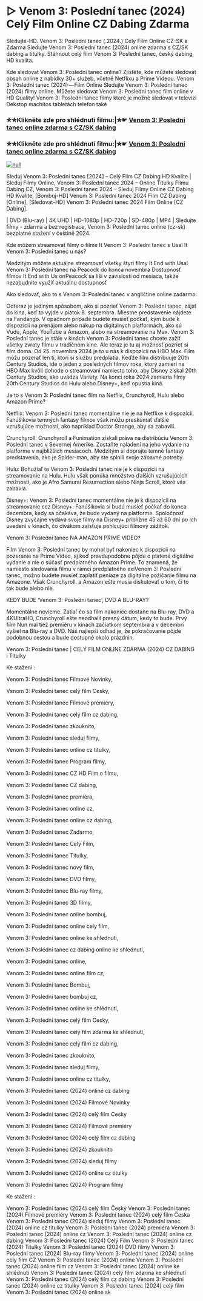 # ▷ Venom 3: Poslední tanec (2024) Celý Film Online CZ Dabing Zdarma

Sledujte-HD. Venom 3: Poslední tanec (.2024.) Cely Film Online CZ-SK a Zdarma
Sledujte Venom 3: Poslední tanec (2024) online zdarma s CZ/SK dabing a titulky. Stáhnout celý film Venom 3: Poslední tanec, český dabing, HD kvalita.

Kde sledovat Venom 3: Poslední tanec online? Zjistěte, kde můžete sledovat obsah online z nabídky 30+ služeb, včetně Netflixu a Prime Videou. Venom 3: Poslední tanec (2024) — Film Online Sledujte Venom 3: Poslední tanec (2024) filmy online. Můžete sledovat Venom 3: Poslední tanec film online v HD Quality! Venom 3: Poslední tanec filmy které je možné sledovat v televizi Dekstop machitos tabletách telefon také

### ✮✮Klikněte zde pro shlédnutí filmu:|✮☛ [Venom 3: Poslední tanec online zdarma s CZ/SK dabing](https://bit.ly/venom-posledn-tanec-cely-film-cz)

### ✮✮Klikněte zde pro shlédnutí filmu:|✮☛ [Venom 3: Poslední tanec online zdarma s CZ/SK dabing](https://bit.ly/venom-posledn-tanec-cely-film-cz)

[![null](https://static.wixstatic.com/media/855a25_043b5abeb4ae4d35ac003198e7fe56ed~mv2.gif)](https://bit.ly/venom-posledn-tanec-cely-film-cz)

Sleduj Venom 3: Poslední tanec [2024] – Celý Film CZ Dabing HD Kvalite | Sleduj Filmy Online, Venom 3: Poslední tanec 2024 – Online Titulky Filmu Dabing CZ, Venom 3: Poslední tanec 2024 – Sleduj Filmy Online CZ Dabing HD Kvalite, [Bombuj-HD] Venom 3: Poslední tanec 2024 Film CZ Dabing [Online], [Sledovat-HD] Venom 3: Poslední tanec 2024 Film Online [CZ Dabing].

| DVD (Blu-ray) | 4K UHD | HD-1080p | HD-720p | SD-480p | MP4 | Sledujte filmy - zdarma a bez registrace, Venom 3: Poslední tanec online (cz-sk) bezplatné stažení v češtině 2024.

Kde môžem streamovať filmy o filme It Venom 3: Poslední tanec s Usal It Venom 3: Poslední tanec u nás?

Medzitým môžete aktuálne streamovať všetky štyri filmy It End with Usal Venom 3: Poslední tanec na Peacock do konca novembra Dostupnosť filmov It End with Us onPeacock sa líši v závislosti od mesiaca, takže nezabudnite využiť aktuálnu dostupnosť

Ako sledovať, ako to s Venom 3: Poslední tanec v angličtine online zadarmo:

Odteraz je jediným spôsobom, ako si pozrieť Venom 3: Poslední tanec, zájsť do kina, keď to vyjde v piatok 8. septembra. Miestne predstavenie nájdete na Fandango. V opačnom prípade budete musieť počkať, kým bude k dispozícii na prenájom alebo nákup na digitálnych platformách, ako sú Vudu, Apple, YouTube a Amazon, alebo na streamovanie na Max. Venom 3: Poslední tanec je stále v kinách Venom 3: Poslední tanec chcete zažiť všetky zvraty filmu v tradičnom kine. Ale teraz je tu aj možnosť pozrieť si film doma. Od 25. novembra 2024 je to u nás k dispozícii na HBO Max. Film môžu pozerať len tí, ktorí si službu predplatia. Keďže film distribuuje 20th Century Studios, ide o jeden z posledných filmov roka, ktorý zamieri na HBO Max kvôli dohode o streamovaní namiesto toho, aby Disney získal 20th Century Studios, ako uvádza Variety. Na konci roka 2024 zamieria filmy 20th Century Studios do Hulu alebo Disney+, keď opustia kiná.

Je to s Venom 3: Poslední tanec film na Netflix, Crunchyroll, Hulu alebo Amazon Prime?

Netflix: Venom 3: Poslední tanec momentálne nie je na Netflixe k dispozícii. Fanúšikovia temných fantasy filmov však môžu preskúmať ďalšie vzrušujúce možnosti, ako napríklad Doctor Strange, aby sa zabavili.

Crunchyroll: Crunchyroll a Funimation získali práva na distribúciu Venom 3: Poslední tanec v Severnej Amerike. Zostaňte naladení na jeho vydanie na platforme v najbližších mesiacoch. Medzitým si doprajte temné fantasy predstavenia, ako je Spider-man, aby ste splnili svoje zábavné potreby.

Hulu: Bohužiaľ to Venom 3: Poslední tanec nie je k dispozícii na streamovanie na Hulu. Hulu však ponúka množstvo ďalších vzrušujúcich možností, ako je Afro Samurai Resurrection alebo Ninja Scroll, ktoré vás zabavia.

Disney+: Venom 3: Poslední tanec momentálne nie je k dispozícii na streamovanie cez Disney+. Fanúšikovia si budú musieť počkať do konca decembra, kedy sa očakáva, že bude vydaný na platforme. Spoločnosť Disney zvyčajne vydáva svoje filmy na Disney+ približne 45 až 60 dní po ich uvedení v kinách, čo divákom zaisťuje pohlcujúci filmový zážitok.

Venom 3: Poslední tanec NA AMAZON PRIME VIDEO?

Film Venom 3: Poslední tanec by mohol byť nakoniec k dispozícii na pozeranie na Prime Video, aj keď pravdepodobne pôjde o platené digitálne vydanie a nie o súčasť predplatného Amazon Prime. To znamená, že namiesto sledovania filmu v rámci predplatného exiVenom 3: Poslední tanec, možno budete musieť zaplatiť peniaze za digitálne požičanie filmu na Amazone. Však Crunchyroll. a Amazon ešte musia diskutovať o tom, či to tak bude alebo nie.

KEDY BUDE ‘Venom 3: Poslední tanec’, DVD A BLU-RAY?

Momentálne nevieme. Zatiaľ čo sa film nakoniec dostane na Blu-ray, DVD a 4KUltraHD, Crunchyroll ešte neodhalil presný dátum, kedy to bude. Prvý film Nun mal tiež premiéru v kinách začiatkom septembra a v decembri vyšiel na Blu-ray a DVD. Náš najlepší odhad je, že pokračovanie pôjde podobnou cestou a bude dostupné okolo prázdnin.

Venom 3: Poslední tanec | CELÝ FILM ONLINE ZDARMA (2024) CZ DABING i Titulky

Ke stažení :

Venom 3: Poslední tanec Filmové Novinky,

Venom 3: Poslední tanec celý film Cesky,

Venom 3: Poslední tanec Filmové premiéry,

Venom 3: Poslední tanec celý film cz dabing,

Venom 3: Poslední tanec zkouknito,

Venom 3: Poslední tanec sleduj filmy,

Venom 3: Poslední tanec online cz titulky,

Venom 3: Poslední tanec Program filmy,

Venom 3: Poslední tanec CZ HD Film o filmu,

Venom 3: Poslední tanec CZ dabing,

Venom 3: Poslední tanec premiéra,

Venom 3: Poslední tanec online cz,

Venom 3: Poslední tanec online cz dabing,

Venom 3: Poslední tanec Zadarmo,

Venom 3: Poslední tanec Celý Film,

Venom 3: Poslední tanec Titulky,

Venom 3: Poslední tanec nový film,

Venom 3: Poslední tanec DVD filmy,

Venom 3: Poslední tanec Blu-ray filmy,

Venom 3: Poslední tanec 3D filmy,

Venom 3: Poslední tanec online bombuj,

Venom 3: Poslední tanec online cely film,

Venom 3: Poslední tanec online ke shlednuti,

Venom 3: Poslední tanec cz dabing online ke shlednuti,

Venom 3: Poslední tanec online,

Venom 3: Poslední tanec online film cz,

Venom 3: Poslední tanec Bombuj,

Venom 3: Poslední tanec bombuj cz,

Venom 3: Poslední tanec online ke shlédnutí,

Venom 3: Poslední tanec celý film Cesky,

Venom 3: Poslední tanec celý film zdarma ke shlédnutí,

Venom 3: Poslední tanec celý film cz dabing,

Venom 3: Poslední tanec zkouknito,

Venom 3: Poslední tanec sleduj filmy,

Venom 3: Poslední tanec online cz titulky,

Venom 3: Poslední tanec (2024) online cz dabing

Venom 3: Poslední tanec (2024) Filmové Novinky

Venom 3: Poslední tanec (2024) celý film Cesky

Venom 3: Poslední tanec (2024) Filmové premiéry

Venom 3: Poslední tanec (2024) celý film cz dabing

Venom 3: Poslední tanec (2024) zkouknito

Venom 3: Poslední tanec (2024) sleduj filmy

Venom 3: Poslední tanec (2024) online cz titulky

Venom 3: Poslední tanec (2024) Program filmy

Ke stažení :

Venom 3: Poslední tanec (2024) celý film Český Venom 3: Poslední tanec (2024) Filmové premiéry Venom 3: Poslední tanec (2024) celý film Česka Venom 3: Poslední tanec (2024) sleduj filmy Venom 3: Poslední tanec (2024) online cz titulky Venom 3: Poslední tanec (2024) premiéra Venom 3: Poslední tanec (2024) online cz Venom 3: Poslední tanec (2024) online cz dabing Venom 3: Poslední tanec (2024) Celý Film Venom 3: Poslední tanec (2024) Titulky Venom 3: Poslední tanec (2024) DVD filmy Venom 3: Poslední tanec (2024) Blu-ray filmy Venom 3: Poslední tanec (2024) online cely film CZ Venom 3: Poslední tanec (2024) online Venom 3: Poslední tanec (2024) online film cz Venom 3: Poslední tanec (2024) online ke shlédnutí Venom 3: Poslední tanec (2024) celý film zdarma ke shlédnutí Venom 3: Poslední tanec (2024) celý film cz dabing Venom 3: Poslední tanec (2024) online cz titulky Venom 3: Poslední tanec (2024) celý film Venom 3: Poslední tanec (2024) online sk
